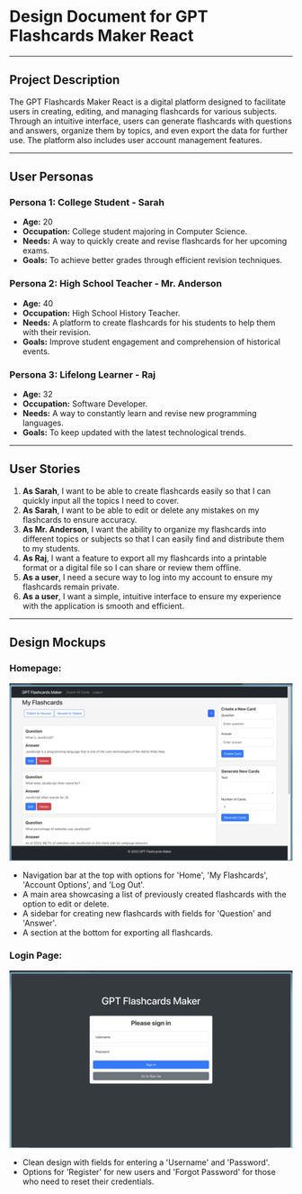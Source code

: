 # Design Document for GPT Flashcards Maker React

---

## Project Description

The GPT Flashcards Maker React is a digital platform designed to facilitate users in creating, editing, and managing flashcards for various subjects. Through an intuitive interface, users can generate flashcards with questions and answers, organize them by topics, and even export the data for further use. The platform also includes user account management features.

---

## User Personas

### **Persona 1: College Student - Sarah**

- **Age:** 20
- **Occupation:** College student majoring in Computer Science.
- **Needs:** A way to quickly create and revise flashcards for her upcoming exams.
- **Goals:** To achieve better grades through efficient revision techniques.

### **Persona 2: High School Teacher - Mr. Anderson**

- **Age:** 40
- **Occupation:** High School History Teacher.
- **Needs:** A platform to create flashcards for his students to help them with their revision.
- **Goals:** Improve student engagement and comprehension of historical events.

### **Persona 3: Lifelong Learner - Raj**

- **Age:** 32
- **Occupation:** Software Developer.
- **Needs:** A way to constantly learn and revise new programming languages.
- **Goals:** To keep updated with the latest technological trends.

---

## User Stories

1. **As Sarah**, I want to be able to create flashcards easily so that I can quickly input all the topics I need to cover.
2. **As Sarah**, I want to be able to edit or delete any mistakes on my flashcards to ensure accuracy.
3. **As Mr. Anderson**, I want the ability to organize my flashcards into different topics or subjects so that I can easily find and distribute them to my students.
4. **As Raj**, I want a feature to export all my flashcards into a printable format or a digital file so I can share or review them offline.
5. **As a user**, I need a secure way to log into my account to ensure my flashcards remain private.
6. **As a user**, I want a simple, intuitive interface to ensure my experience with the application is smooth and efficient.

---

## Design Mockups

### **Homepage**:

![Screenshot](./front/public/dashboard.png)

- Navigation bar at the top with options for 'Home', 'My Flashcards', 'Account Options', and 'Log Out'.
- A main area showcasing a list of previously created flashcards with the option to edit or delete.
- A sidebar for creating new flashcards with fields for 'Question' and 'Answer'.
- A section at the bottom for exporting all flashcards.

### **Login Page**:

![Screenshot](./front/public/login.png)

- Clean design with fields for entering a 'Username' and 'Password'.
- Options for 'Register' for new users and 'Forgot Password' for those who need to reset their credentials.
